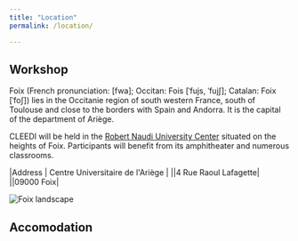 ```yaml
---
title: "Location"
permalink: /location/

---
```


## Workshop

<p> Foix (French pronunciation: ​[fwa]; Occitan: Fois [ˈfujs, ˈfujʃ]; Catalan: Foix [ˈfoʃ]) lies in the Occitanie region of south western France, south of Toulouse and close to the borders with Spain and Andorra. It is the capital of the department of Ariège.

CLEEDI will be held in the [Robert Naudi University Center](https://centre-universitaire-ariege.fr/beneficier-de-nos-locaux/) situated on the heights of Foix. Participants will benefit from its amphitheater and numerous classrooms.

|Address | Centre Universitaire de l'Ariège |
||4 Rue Raoul Lafagette|
||09000 Foix|
</p>

<img src="https://charlesll.github.io/CLEEDI2021/assets/images/foix_wiki.jpg"
     alt="Foix landscape"
     style="float:left: margin-right: 10px;" />


## Accomodation
